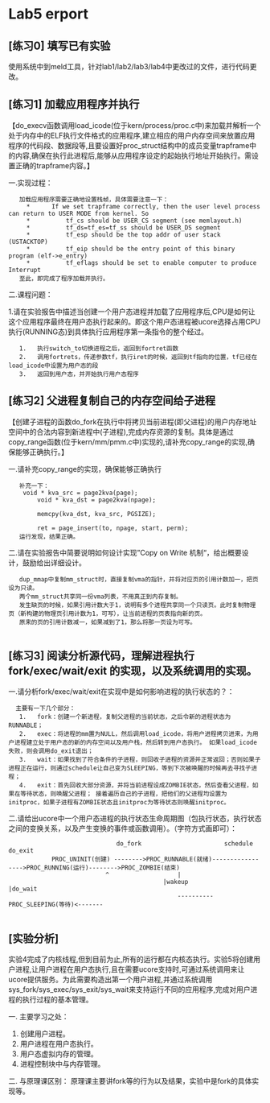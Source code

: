 # Lab5 erport

## [练习0]	填写已有实验

使用系统中到meld工具，针对lab1/lab2/lab3/lab4中更改过的文件，进行代码更改。


## [练习1]	加载应用程序并执行

【do_execv函数调用load_icode(位于kern/process/proc.c中)来加载并解析一个处于内存中的ELF执行文件格式的应用程序,建立相应的用户内存空间来放置应用程序的代码段、数据段等,且要设置好proc_struct结构中的成员变量trapframe中的内容,确保在执行此进程后,能够从应用程序设定的起始执行地址开始执行。需设置正确的trapframe内容。】

一.实现过程：
```
   加载应用程序需要正确地设置栈帧，具体需要注意一下：
     *		If we set trapframe correctly, then the user level process can return to USER MODE from kernel. So
     *          tf_cs should be USER_CS segment (see memlayout.h)
     *          tf_ds=tf_es=tf_ss should be USER_DS segment
     *          tf_esp should be the top addr of user stack (USTACKTOP)
     *          tf_eip should be the entry point of this binary program (elf->e_entry)
     *          tf_eflags should be set to enable computer to produce Interrupt
   至此，即完成了程序加载并执行。

```

二.课程问题：

1.请在实验报告中描述当创建一个用户态进程并加载了应用程序后,CPU是如何让这个应用程序最终在用户态执行起来的。即这个用户态进程被ucore选择占用CPU执行(RUNNING态)到具体执行应用程序第一条指令的整个经过。

```
   1.	执行switch_to切换进程之后，返回到fortret函数
   2.	调用fortrets，传递参数tf，执行iret的时候，返回到tf指向的位置，tf已经在load_icode中设置为用户态的段
   3.	返回到用户态，并开始执行用户态程序

```


## [练习2]	父进程复制自己的内存空间给子进程

【创建子进程的函数do_fork在执行中将拷贝当前进程(即父进程)的用户内存地址空间中的合法内容到新进程中(子进程),完成内存资源的复制。具体是通过copy_range函数(位于kern/mm/pmm.c中)实现的,请补充copy_range的实现,确保能够正确执行。】

一.请补充copy_range的实现，确保能够正确执行
```
   补充一下：
	void * kva_src = page2kva(page);
        void * kva_dst = page2kva(npage);
    
        memcpy(kva_dst, kva_src, PGSIZE);

        ret = page_insert(to, npage, start, perm);
   运行发现，结果正确。

```

二.请在实验报告中简要说明如何设计实现”Copy on Write 机制“，给出概要设计，鼓励给出详细设计。

```
   dup_mmap中复制mm_struct时，直接复制vma的指针，并将对应页的引用计数加一，把页设为只读。
   两个mm_struct共享同一份vma列表，不用真正到内存复制。
   发生缺页的时候，如果引用计数大于1，说明有多个进程共享同一个只读页。此时复制物理页（新构建的物理页引用计数为1，可写），让当前进程的页表指向新的页。
   原来的页的引用计数减一，如果减到了1，那么将那一页设为可写。
	
```


## [练习3]	阅读分析源代码，理解进程执行 fork/exec/wait/exit 的实现，以及系统调用的实现。


一.请分析fork/exec/wait/exit在实现中是如何影响进程的执行状态的？：
```
  主要有一下几个部分：
   1.	fork：创建一个新进程，复制父进程的当前状态，之后令新的进程状态为RUNNABLE；
   2.	exec：将进程的mm置为NULL，然后调用load_icode，将用户进程拷贝进来，为用户进程建立处于用户态的新的内存空间以及用户栈，然后转到用户态执行。 如果load_icode失败，则会调用do_exit退出；
   3.	wait：如果找到了符合条件的子进程，则回收子进程的资源并正常返回；否则如果子进程正在运行，则通过schedule让自己变为SLEEPING，等到下次被唤醒的时候再去寻找子进程；
   4.	exit：首先回收大部分资源，并将当前进程设成ZOMBIE状态，然后查看父进程，如果在等待状态，则唤醒父进程； 接着遍历自己的子进程，把他们的父进程均设置为initproc，如果子进程有ZOMBIE状态且initproc为等待状态则唤醒initproc。

```

二.请给出ucore中一个用户态进程的执行状态生命周期图（包执行状态，执行状态之间的变换关系，以及产生变换的事件或函数调用）。（字符方式画即可）：

```
                              do_fork                       schedule                         do_exit
            PROC_UNINIT(创建) -------->PROC_RUNNABLE(就绪)----------------->PROC_RUNNING(运行)-------->PROC_ZOMBIE(结束)
					       ^				   |
                                   	       |wakeup	                           |do_wait
                                               ----------PROC_SLEEPING(等待)<-------
	
```


## [实验分析]
实验4完成了内核线程,但到目前为止,所有的运行都在内核态执行。实验5将创建用户进程,让用户进程在用户态执行,且在需要ucore支持时,可通过系统调用来让ucore提供服务。为此需要构造出第一个用户进程,并通过系统调用sys_fork/sys_exec/sys_exit/sys_wait来支持运行不同的应用程序,完成对用户进程的执行过程的基本管理。


一. 主要学习之处：
1. 创建用户进程。
2. 用户进程在用户态执行。
3. 用户态虚拟内存的管理。
4. 进程控制块中与内存管理。

二. 与原理课区别：
	原理课主要讲fork等的行为以及结果，实验中是fork的具体实现等。

